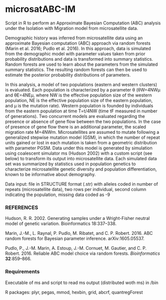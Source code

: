 # microsatABC-IM
Script in R to perform an Approximate Bayesian Computation (ABC) analysis under the Isolation with Migration model from microsatellite data.

Demographic history was inferred from microsatellite data using an approximate Bayesian computation (ABC) approach via random forests (Marin et al. 2016; Pudlo et al. 2016). In this approach, data is simulated from the demographic model with parameter values taken from prior probability distributions and data is transformed into summary statistics. Random forests are used to learn about the parameters from the simulated summary statistics. The resulting random forests can then be used to estimate the posterior probability distributions of parameters.

In this analysis, a model of two populations (eastern and western clusters) is evaluated. Each population is characterized by a parameter θ (θW=4NWμ and θE=4NEμ, where NW is the effective population size of the western population, NE is the effective population size of the eastern population, and μ is the mutation rate). Western population is founded by individuals from the eastern population at time T=t/4NW (time tF measured in number of generations). Two concurrent models are evaluated regarding the presence or absence of gene flow between the two populations. In the case of presence of gene flow there is an additional parameter, the scaled migration rate M=4NWm. Microsatellites are assumed to mutate following a generalized stepwise mutation model (GSM), in which the number of repeat units gained or lost in each mutation is taken from a geometric distribution with parameter PGSM. Data under this model is generated by simulation using coalescent simulator ms (Hudson 2002) with a custom script (see below) to transform its output into microsatellite data. Each simulated data set was summarized by statistics used in population genetics to characterize microsatellite genetic diversity and population differentiation, known to be informative about demography.

Data input: file in STRUCTURE format (.str) with alleles coded in number of repeats (microsatellite data), two rows per individual, second column indicating the population, missing data coded as -9

### REFERENCES

Hudson, R. R. 2002. Generating samples under a Wright-Fisher neutral model of genetic variation. Bioinformatics 18:337–338.

Marin, J.-M., L. Raynal, P. Pudlo, M. Ribatet, and C. P. Robert. 2016. ABC random forests for Bayesian parameter inference. arXiv:1605.05537.

Pudlo, P., J.-M. Marin, A. Estoup, J.-M. Cornuet, M. Gautier, and C. P. Robert. 2016. Reliable ABC model choice via random forests. *Bioinformatics* **32**:859–866.


### Requirements

Executable of ms and script to read ms output (distributed woth ms) in /bin

R packages: plyr, pegas, mmod, hexbin, grid, abcrf, quantregForest


